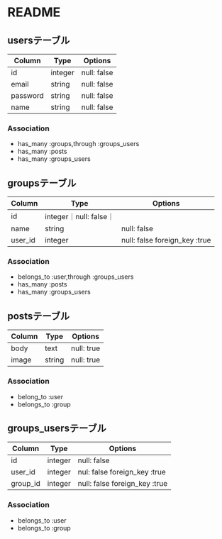 #  README

## usersテーブル
|Column|Type|Options|
|------|----|-------|
|id|integer|null: false|
|email|string|null: false|
|password|string|null: false|
|name|string|null: false|
### Association
- has_many :groups,through :groups_users
- has_many :posts
- has_many :groups_users

## groupsテーブル
|Column|Type|Options|
|------|----|-------|
|id|integer｜null: false｜
|name|string|null: false|
|user_id|integer|null: false foreign_key :true|
### Association
- belongs_to :user,through :groups_users
- has_many :posts
- has_many :groups_users


## postsテーブル
|Column|Type|Options|
|------|----|-------|
|body|text|null: true|
|image|string|null: true|
### Association
- belong_to :user
- belongs_to :group

## groups_usersテーブル
|Column|Type|Options|
|------|----|-------|
|id|integer|null: false|
|user_id|integer|nul: false foreign_key :true|
|group_id|integer|null: false foreign_key :true|
### Association
- belongs_to :user
- belongs_to :group